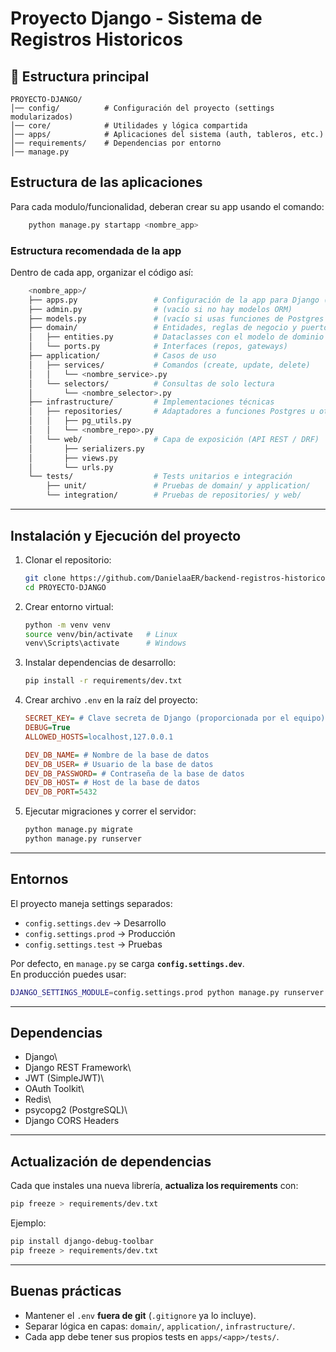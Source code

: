 # Proyecto Django - Sistema de Registros Historicos

## 📂 Estructura principal

    PROYECTO-DJANGO/
    │── config/          # Configuración del proyecto (settings modularizados)
    │── core/            # Utilidades y lógica compartida
    │── apps/            # Aplicaciones del sistema (auth, tableros, etc.)
    │── requirements/    # Dependencias por entorno
    │── manage.py

## Estructura de las aplicaciones

Para cada modulo/funcionalidad, deberan crear su app usando el comando:

```bash
    python manage.py startapp <nombre_app>
```

### Estructura recomendada de la app

Dentro de cada app, organizar el código así:

```bash
    <nombre_app>/
    ├── apps.py                 # Configuración de la app para Django (siempre requerido)
    ├── admin.py                # (vacío si no hay modelos ORM)
    ├── models.py               # (vacío si usas funciones de Postgres en lugar de ORM)
    ├── domain/                 # Entidades, reglas de negocio y puertos
    │   ├── entities.py         # Dataclasses con el modelo de dominio
    │   └── ports.py            # Interfaces (repos, gateways)
    ├── application/            # Casos de uso
    │   ├── services/           # Comandos (create, update, delete)
    │   │   └── <nombre_service>.py
    │   └── selectors/          # Consultas de solo lectura
    │       └── <nombre_selector>.py
    ├── infrastructure/         # Implementaciones técnicas
    │   ├── repositories/       # Adaptadores a funciones Postgres u otros servicios
    │   │   ├── pg_utils.py
    │   │   └── <nombre_repo>.py
    │   └── web/                # Capa de exposición (API REST / DRF)
    │       ├── serializers.py
    │       ├── views.py
    │       └── urls.py
    └── tests/                  # Tests unitarios e integración
        ├── unit/               # Pruebas de domain/ y application/
        └── integration/        # Pruebas de repositories/ y web/
```



-----------------------------------------------------------------------
## Instalación y Ejecución del proyecto

1.  Clonar el repositorio:

    ``` bash
    git clone https://github.com/DanielaaER/backend-registros-historicos.git
    cd PROYECTO-DJANGO
    ```

2.  Crear entorno virtual:

    ``` bash
    python -m venv venv
    source venv/bin/activate   # Linux
    venv\Scripts\activate      # Windows
    ```

3.  Instalar dependencias de desarrollo:

    ``` bash
    pip install -r requirements/dev.txt
    ```

4.  Crear archivo `.env` en la raíz del proyecto:

    ``` ini
    SECRET_KEY= # Clave secreta de Django (proporcionada por el equipo)
    DEBUG=True
    ALLOWED_HOSTS=localhost,127.0.0.1

    DEV_DB_NAME= # Nombre de la base de datos
    DEV_DB_USER= # Usuario de la base de datos
    DEV_DB_PASSWORD= # Contraseña de la base de datos
    DEV_DB_HOST= # Host de la base de datos
    DEV_DB_PORT=5432


    ```

5.  Ejecutar migraciones y correr el servidor:

    ``` bash
    python manage.py migrate
    python manage.py runserver
    ```

------------------------------------------------------------------------

## Entornos

El proyecto maneja settings separados:

-   `config.settings.dev` → Desarrollo
-   `config.settings.prod` → Producción
-   `config.settings.test` → Pruebas

Por defecto, en `manage.py` se carga **`config.settings.dev`**.\
En producción puedes usar:

``` bash
DJANGO_SETTINGS_MODULE=config.settings.prod python manage.py runserver
```

------------------------------------------------------------------------

## Dependencias

-   Django\
-   Django REST Framework\
-   JWT (SimpleJWT)\
-   OAuth Toolkit\
-   Redis\
-   psycopg2 (PostgreSQL)\
-   Django CORS Headers

------------------------------------------------------------------------

## Actualización de dependencias

Cada que instales una nueva librería, **actualiza los requirements**
con:

``` bash
pip freeze > requirements/dev.txt
```

Ejemplo:

``` bash
pip install django-debug-toolbar
pip freeze > requirements/dev.txt
```

------------------------------------------------------------------------

## Buenas prácticas

-   Mantener el `.env` **fuera de git** (`.gitignore` ya lo incluye).
-   Separar lógica en capas: `domain/`, `application/`,
    `infrastructure/`.
-   Cada app debe tener sus propios tests en `apps/<app>/tests/`.

